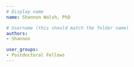 ```yaml
---
# Display name
name: Shannon Walsh, PhD

# Username (this should match the folder name)
authors:
- Shannon 

user_groups:
- Postdoctoral Fellows
---
```

